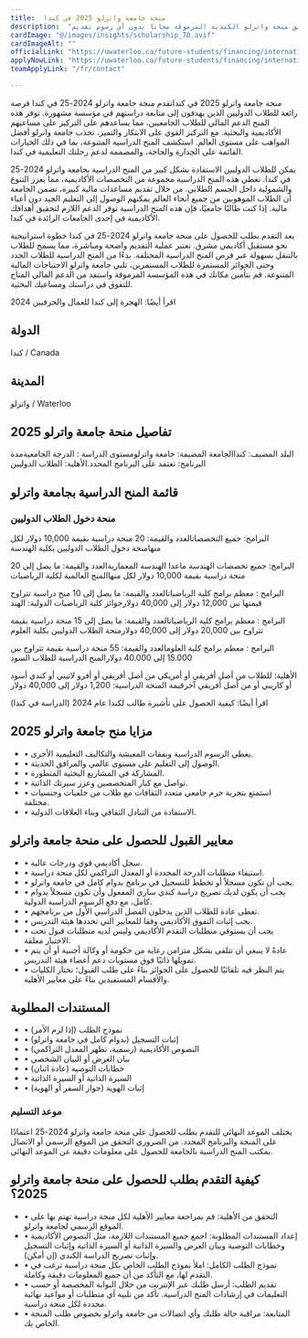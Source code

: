 ```yaml
---
title:  منحة جامعة واترلو 2025 في كندا 
description:  "أقوي فرصة ذهبية للدراسة وتعلم اللغة الإنجليزية أو الفرنسية في كندا عن طريق منحة واترلو الكندية المرموقة مجانا بدون أي رسوم تقديم" 
cardImage: "@/images/insights/scholarship_70.avif" 
cardImageAlt: "" 
officialLink: "https://uwaterloo.ca/future-students/financing/international-scholarships" 
applyNowLink: "https://uwaterloo.ca/future-students/financing/international-scholarships" 
teamApplyLink: "/fr/contact"

---
```


منحة جامعة واترلو 2025 في كنداتقدم منحة جامعة واترلو 2024-25 في كندا فرصة رائعة للطلاب الدوليين الذين يهدفون إلى متابعة دراستهم في مؤسسة مشهورة. توفر هذه المنح الدعم المالي للطلاب الجامعيين، مما يساعدهم على التركيز على مساعيهم الأكاديمية والبحثية. مع التركيز القوي على الابتكار والتميز، تجذب جامعة واترلو أفضل المواهب على مستوى العالم. استكشف المنح الدراسية المتنوعة، بما في ذلك الخيارات القائمة على الجدارة والحاجة، والمصممة لدعم رحلتك التعليمية في كندا.

يمكن للطلاب الدوليين الاستفادة بشكل كبير من المنح الدراسية بجامعة واترلو 2024-25 في كندا. تغطي هذه المنح الدراسية مجموعة من التخصصات الأكاديمية، مما يعزز التنوع والشمولية داخل الجسم الطلابي. من خلال تقديم مساعدات مالية كبيرة، تضمن الجامعة أن الطلاب الموهوبين من جميع أنحاء العالم يمكنهم الوصول إلى التعليم الجيد دون أعباء مالية. إذا كنت طالبًا جامعيًا، فإن هذه المنح الدراسية توفر الدعم اللازم لتحقيق أهدافك الأكاديمية في إحدى الجامعات الرائدة في كندا.

يعد التقدم بطلب للحصول على منحة جامعة واترلو 2024-25 في كندا خطوة استراتيجية نحو مستقبل أكاديمي مشرق. تعتبر عملية التقديم واضحة ومباشرة، مما يسمح للطلاب بالتنقل بسهولة عبر فرص المنح الدراسية المختلفة. بدءًا من المنح الدراسية للطلاب الجدد وحتى الجوائز المستمرة للطلاب المستمرين، تلبي جامعة واترلو الاحتياجات المالية المتنوعة. قم بتأمين مكانك في هذه المؤسسة المرموقة واستفد من الدعم المالي المتاح للتفوق في دراستك ومساعيك البحثية.

اقرأ أيضًا: الهجرة إلى كندا للعمال والحرفيين 2024

## الدولة

كندا / Canada

## المدينة

واترلو / Waterloo

## تفاصيل منحة جامعة واترلو 2025

البلد المضيف: كنداالجامعة المضيفة: جامعة واترلومستوى الدراسة : الدرجة الجامعيةمدة البرنامج: تعتمد على البرنامج المحدد.الأهلية: الطلاب الدوليين

## قائمة المنح الدراسية بجامعة واترلو

### منحة دخول الطلاب الدوليين

البرامج: جميع التخصصاتالعدد والقيمة: 20 منحة دراسية بقيمة 10,000 دولار لكل منهامنحة دخول الطلاب الدوليين بكلية الهندسة

البرامج: جميع تخصصات الهندسة ماعدا الهندسة المعماريةالعدد والقيمة: ما يصل إلى 20 منحة دراسية بقيمة 10,000 دولار لكل منهاالمنح العالمية لكلية الرياضيات

البرامج : معظم برامج كلية الرياضياتالعدد والقيمة: ما يصل إلى 10 منح دراسية تتراوح قيمتها بين 12,000 دولار إلى 40,000 دولارجوائز كلية الرياضيات الدولية: الهند

البرامج : معظم برامج كلية الرياضياتالعدد والقيمة: ما يصل إلى 15 منحة دراسية بقيمة تتراوح بين 20,000 دولار إلى 40,000 دولارمنحة الطلاب الدوليين بكلية العلوم

البرامج : معظم برامج كلية العلومالعدد والقيمة: 55 منحة دراسية بقيمة تتراوح بين 15.000 إلى 40.000 دولارالمنح الدراسية للطلاب السود

الأهلية: للطلاب من أصل أفريقي أو أمريكي من أصل أفريقي أو أفرو لاتيني أو كندي أسود أو كاريبي أو من أصل أفريقي آخرقيمة المنحة الدراسية: 1,200 دولار إلى 40,000 دولار

اقرأ أيضًا: كيفية الحصول على تأشيرة طالب لكندا عام 2024 (الدراسة في كندا)

## مزايا منح جامعة واترلو 2025

- • يغطي الرسوم الدراسية ونفقات المعيشة والتكاليف التعليمية الأخرى.
- • الوصول إلى التعليم على مستوى عالمي والمرافق الحديثة.
- • المشاركة في المشاريع البحثية المتطورة.
- • تواصل مع كبار المتخصصين وعزز سيرتك الذاتية.
- • استمتع بتجربة حرم جامعي متعدد الثقافات مع طلاب من خلفيات وجنسيات مختلفة.
- • الاستفادة من التبادل الثقافي وبناء العلاقات الدولية.

## معايير القبول للحصول على منحة جامعة واترلو

- • سجل أكاديمي قوي ودرجات عالية.
- • استيفاء متطلبات الدرجة المحددة أو المعدل التراكمي لكل منحة دراسية.
- • يجب أن تكون مسجلاً أو تخطط للتسجيل في برنامج بدوام كامل في جامعة واترلو.
- • يجب أن يكون لديك تصريح دراسة كندي ساري المفعول وأن تكون مسجلاً بدوام كامل، مع دفع الرسوم الدراسية الدولية.
- • تعطى عادة للطلاب الذين يدخلون الفصل الدراسي الأول من برنامجهم.
- • يجب إثبات التفوق الأكاديمي وفقا للمعايير التي تحددها هيئة التدريس.
- • يجب أن يستوفي متطلبات التقدم الأكاديمي وليس لديه متطلبات قبول تحت الاختبار معلقة.
- • عادةً لا ينبغي أن تتلقى بشكل متزامن رعاية من حكومة أو وكالة أجنبية أو أن يتم تمويلها ذاتيًا فوق مستويات دعم أعضاء هيئة التدريس.
- • يتم النظر فيه تلقائيًا للحصول على الجوائز بناءً على طلب القبول؛ تختار الكليات والأقسام المستفيدين بناءً على معايير الأهلية.

## المستندات المطلوبة

- • نموذج الطلب (إذا لزم الأمر)
- • إثبات التسجيل (بدوام كامل في جامعة واترلو)
- • النصوص الأكاديمية (رسمية، تظهر المعدل التراكمي)
- • بيان الغرض أو البيان الشخصي
- • خطابات التوصية (عادة اثنان)
- • السيرة الذاتية أو السيرة الذاتية
- • إثبات الهوية (جواز السفر أو الهوية)

### موعد التسليم

يختلف الموعد النهائي للتقدم بطلب للحصول على منحة جامعة واترلو 2024-25 اعتمادًا على المنحة والبرنامج المحدد. من الضروري التحقق من الموقع الرسمي أو الاتصال بمكتب المنح الدراسية بالجامعة للحصول على معلومات دقيقة عن الموعد النهائي.

## كيفية التقدم بطلب للحصول على منحة جامعة واترلو 2025؟

- • التحقق من الأهلية: قم بمراجعة معايير الأهلية لكل منحة دراسية تهتم بها على الموقع الرسمي لجامعة واترلو.
- • إعداد المستندات المطلوبة: اجمع جميع المستندات اللازمة، مثل النصوص الأكاديمية وخطابات التوصية وبيان الغرض والسيرة الذاتية أو السيرة الذاتية وإثبات التسجيل وإثبات تصريح الدراسة الكندي (إن أمكن).
- • نموذج الطلب الكامل: املأ نموذج الطلب الخاص بكل منحة دراسية ترغب في التقدم لها، مع التأكد من أن جميع المعلومات دقيقة وكاملة.
- • تقديم الطلب: أرسل طلبك عبر الإنترنت من خلال البوابة المخصصة أو حسب التعليمات في إرشادات المنح الدراسية. تأكد من تلبية أي متطلبات أو مواعيد نهائية محددة لكل منحة دراسية.
- • المتابعة: مراقبة حالة طلبك وأي اتصالات من جامعة واترلو بخصوص طلب المنحة الخاص بك.

